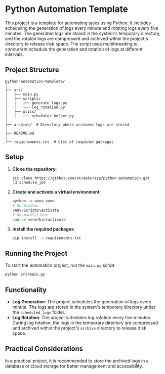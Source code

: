 # Python Automation Template

This project is a template for automating tasks using Python. It includes scheduling the generation of logs every minute and rotating logs every five minutes. The generated logs are stored in the system's temporary directory, and the rotated logs are compressed and archived within the project's directory to release disk space.
The script uses multithreading to concurrent schedule the generation and rotation of logs at different intervals.

## Project Structure

```
python-automation-template/
│
├── src/
│   ├── main.py
│   ├── scripts/
│   │   ├── generate_logs.py
│   │   ├── log_rotation.py
│   ├── utils/
│   │   ├── scheduler_helper.py
│
├── archive/  # Directory where archived logs are stored
│
├── README.md
│
└── requirements.txt  # List of required packages
```

## Setup

1. **Clone the repository**:
   ```sh
   git clone https://github.com/streakcraze/python-automation.git
   cd schedule_job
   ```

2. **Create and activate a virtual environment**:
   ```sh
   python -m venv venv
   # On Windows
   venv\Scripts\activate
   # On macOS/Linux
   source venv/bin/activate
   ```

3. **Install the required packages**:
   ```sh
   pip install -r requirements.txt
   ```

## Running the Project

To start the automation project, run the `main.py` script:
```sh
python src/main.py
```

## Functionality

- **Log Generation**: The project schedules the generation of logs every minute. The logs are stored in the system's temporary directory under the `scheduled_logs` folder.
- **Log Rotation**: The project schedules log rotation every five minutes. During log rotation, the logs in the temporary directory are compressed and archived within the project's `archive` directory to release disk space.

## Practical Considerations

In a practical project, it is recommended to store the archived logs in a database or cloud storage for better management and accessibility.
